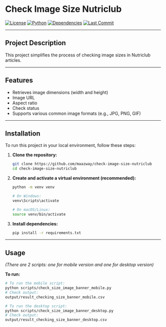 # Check Image Size Nutriclub

[![License](https://img.shields.io/badge/license-MIT-blue.svg)](LICENSE)
[![Python](https://img.shields.io/badge/python-3.7%2B-blue.svg)](https://www.python.org/)
[![Dependencies](https://img.shields.io/badge/dependencies-passed-brightgreen)](requirements.txt)
[![Last Commit](https://img.shields.io/github/last-commit/maazway/check-image-size-nutriclub)](https://github.com/maazway/check-image-size-nutriclub/commits/main)

---

## Project Description

This project simplifies the process of checking image sizes in Nutriclub articles.

---

## Features

* Retrieves image dimensions (width and height)
* Image URL
* Aspect ratio
* Check status
* Supports various common image formats (e.g., JPG, PNG, GIF)

---

## Installation

To run this project in your local environment, follow these steps:

1.  **Clone the repository:**
    ```bash
    git clone https://github.com/maazway/check-image-size-nutriclub
    cd check-image-size-nutriclub
    ```

2.  **Create and activate a virtual environment (recommended):**
    ```bash
    python -m venv venv

    # On Windows:
    venv\Scripts\activate

    # On macOS/Linux:
    source venv/bin/activate
    ```

3.  **Install dependencies:**
    ```bash
    pip install -r requirements.txt
    ```

---

## Usage

*(There are 2 scripts: one for mobile version and one for desktop version)*

**To run:**

```bash
# To run the mobile script:
python scripts/check_size_image_banner_mobile.py
# Check output:
output/result_checking_size_banner_mobile.csv

# To run the desktop script:
python scripts/check_size_image_banner_desktop.py
# Check output:
output/result_checking_size_banner_desktop.csv
